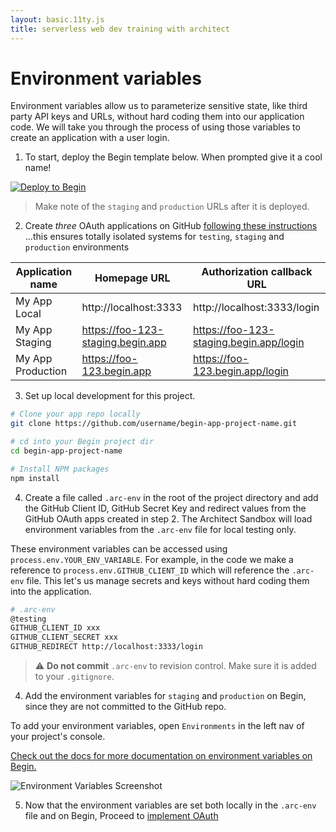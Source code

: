 ```yaml
---
layout: basic.11ty.js
title: serverless web dev training with architect
---
```


# Environment variables

Environment variables allow us to parameterize sensitive state, like third party API keys and URLs, without hard coding them into our application code. We will take you through the process of using those variables to create an application with a user login. 

1. To start, deploy the Begin template below. When prompted give it a cool name!

[![Deploy to Begin](https://static.begin.com/deploy-to-begin.svg)](https://begin.com/apps/create?template=https://github.com/begin-examples/learn-static-oauth)

> Make note of the `staging` and `production` URLs after it is deployed. 

2. Create *three* OAuth applications on GitHub [following these instructions](https://developer.github.com/apps/building-oauth-apps/creating-an-oauth-app/) …this ensures totally isolated systems for `testing`, `staging` and `production` environments

| Application name  | Homepage URL                      | Authorization callback URL               |
|------------------ |---------------------------------- |----------------------------------------- |
| My App Local      | http://localhost:3333             | http://localhost:3333/login              |
| My App Staging    | https://foo-123-staging.begin.app | https://foo-123-staging.begin.app/login  | 
| My App Production | https://foo-123.begin.app         | https://foo-123.begin.app/login          |


3. Set up local development for this project. 

```bash
# Clone your app repo locally
git clone https://github.com/username/begin-app-project-name.git

# cd into your Begin project dir
cd begin-app-project-name

# Install NPM packages
npm install
```

4. Create a file called `.arc-env` in the root of the project directory and add the GitHub Client ID, GitHub Secret Key and redirect values from the GitHub OAuth apps created in step 2. The Architect Sandbox will load environment variables from the `.arc-env` file for local testing only. 

These environment variables can be accessed using `process.env.YOUR_ENV_VARIABLE`. For example, in the code we make a reference to `process.env.GITHUB_CLIENT_ID` which will reference the `.arc-env` file. This let's us manage secrets and keys without hard coding them into the application. 

```bash
# .arc-env
@testing
GITHUB_CLIENT_ID xxx
GITHUB_CLIENT_SECRET xxx
GITHUB_REDIRECT http://localhost:3333/login
```
> ⚠️ **Do not commit**  `.arc-env` to revision control. Make sure it is added to your `.gitignore`. 

4. Add the environment variables for `staging` and `production` on Begin, since they are not committed to the GitHub repo. 

To add your environment variables, open `Environments` in the left nav of your project's console. 

[Check out the docs for more documentation on environment variables on Begin.](https://docs.begin.com/en/getting-started/environments#overview)

![Environment Variables Screenshot](/assets/screenshots/env-screenshot.jpg)

5. Now that the environment variables are set both locally in the `.arc-env` file and on Begin, Proceed to [implement OAuth](/basic/state/oauth)
